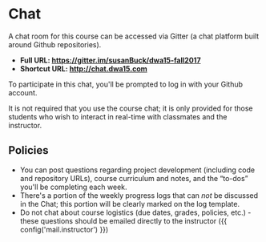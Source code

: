 
# Chat

A chat room for this course can be accessed via Gitter (a chat platform built around Github repositories).

+ __Full URL: <https://gitter.im/susanBuck/dwa15-fall2017>__
+ __Shortcut URL: <http://chat.dwa15.com>__

To participate in this chat, you'll be prompted to log in with your Github account.

It is not required that you use the course chat; it is only provided for those students who wish to interact in real-time with classmates and the instructor.

## Policies
+ You can post questions regarding project development (including code and repository URLs), course curriculum and notes, and the &ldquo;to-dos&rdquo; you'll be completing each week.
+ There's a portion of the weekly progress logs that can *not* be discussed in the Chat; this portion will be clearly marked on the log template.
+ Do not chat about course logistics (due dates, grades, policies, etc.) - these questions should be emailed directly to the instructor ({{ config('mail.instructor') }})

